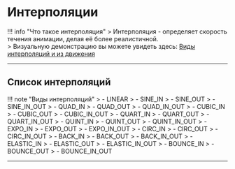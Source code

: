 # Интерполяции

!!! info "Что такое интерполяция"
	> Интерполяция - определяет скорость течения анимации, делая её более реалистичной.  
	> Визуальную демонстрацию вы можете увидеть здесь: [Виды интерполяций и из движения](https://easings.net/)

---

## Список интерполяций

!!! note "Виды интерполяций"
	> - LINEAR
	> - SINE_IN
	> - SINE_OUT
	> - SINE_IN_OUT
	> - QUAD_IN
	> - QUAD_OUT
	> - QUAD_IN_OUT
	> - CUBIC_IN
	> - CUBIC_OUT
	> - CUBIC_IN_OUT
	> - QUART_IN
	> - QUART_OUT
	> - QUART_IN_OUT
	> - QUINT_IN
	> - QUINT_OUT
	> - QUINT_IN_OUT
	> - EXPO_IN
	> - EXPO_OUT
	> - EXPO_IN_OUT
	> - CIRC_IN
	> - CIRC_OUT
	> - CIRC_IN_OUT
	> - BACK_IN
	> - BACK_OUT
	> - BACK_IN_OUT
	> - ELASTIC_IN
	> - ELASTIC_OUT
	> - ELASTIC_IN_OUT
	> - BOUNCE_IN
	> - BOUNCE_OUT
	> - BOUNCE_IN_OUT

---
